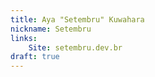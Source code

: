 ```yaml
---
title: Aya "Setembru" Kuwahara
nickname: Setembru
links:
    Site: setembru.dev.br
draft: true
---
```

